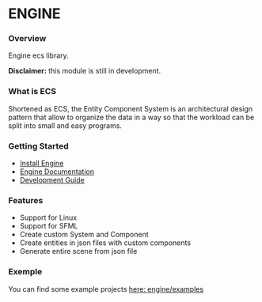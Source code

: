 
# ENGINE

### Overview

Engine ecs library.

**Disclaimer:** this module is still in development.

### What is ECS
Shortened as ECS, the Entity Component System is an architectural design pattern that allow to organize the data in a way so that the workload can be split into small and easy programs.

### Getting Started

- [Install Engine](docs/INSTALL.md)
- [Engine Documentation](docs/DOCUMENTATION.md)
-  [Development Guide](docs/DOCUMENTATION.md)

### Features

- Support for Linux
- Support for SFML
- Create custom System and Component 
- Create entities in json files with custom components
- Generate entire scene from json file


### Exemple

You can find some example projects [here: engine/examples](https://github.com/EpitechPromo2026/B-CPP-500-LYN-5-1-rtype-keziah.picq/engine/exampless)
